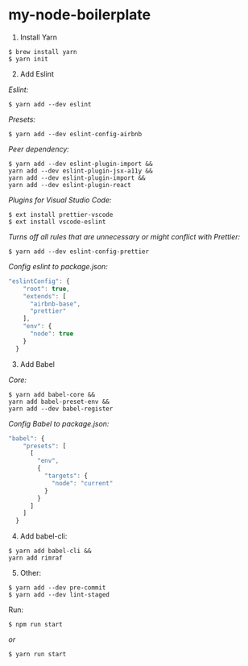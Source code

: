 # my-node-boilerplate

1. Install Yarn
```
$ brew install yarn
$ yarn init
```
2. Add Eslint

_Eslint:_

```
$ yarn add --dev eslint
```

_Presets:_

```
$ yarn add --dev eslint-config-airbnb 
```

_Peer dependency:_

```
$ yarn add --dev eslint-plugin-import &&
yarn add --dev eslint-plugin-jsx-a11y &&
yarn add --dev eslint-plugin-import &&
yarn add --dev eslint-plugin-react
```

_Plugins for Visual Studio Code:_

```
$ ext install prettier-vscode
$ ext install vscode-eslint
```

_Turns off all rules that are unnecessary or might conflict with Prettier:_

```
$ yarn add --dev eslint-config-prettier
```

_Config eslint to package.json:_

```javascript
"eslintConfig": {
    "root": true,
    "extends": [
      "airbnb-base",
      "prettier"
    ],
    "env": {
      "node": true
    }
  }
  ```

3. Add Babel

_Core:_

```
$ yarn add babel-core &&
yarn add babel-preset-env &&
yarn add --dev babel-register
```

_Config Babel to package.json:_

```javascript
"babel": {
    "presets": [
      [
        "env",
        {
          "targets": {
            "node": "current"
          }
        }
      ]
    ]
  }
```

4. Add babel-cli:

```
$ yarn add babel-cli &&
yarn add rimraf
```

5. Other:

```
$ yarn add --dev pre-commit
$ yarn add --dev lint-staged
```

Run:

```
$ npm run start 
```
_or_
```
$ yarn run start
```